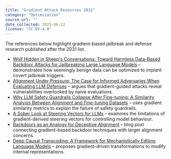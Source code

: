```yaml
---
title: "Gradient Attack Resources 2032"
category: "Optimization"
source_url: ""
date_collected: 2025-06-22
license: "CC-BY-4.0"
---
```


The references below highlight gradient-based jailbreak and defense research published after the 2031 list.

- [Wolf Hidden in Sheep's Conversations: Toward Harmless Data-Based Backdoor Attacks for Jailbreaking Large Language Models](https://arxiv.org/abs/2505.17601) – demonstrates how seemingly benign data can be optimized to implant covert jailbreak triggers.
- [Alignment Under Pressure: The Case for Informed Adversaries When Evaluating LLM Defenses](https://arxiv.org/abs/2505.15738) – argues that gradient-guided attacks reveal vulnerabilities overlooked by naive evaluations.
- [Why LLM Safety Guardrails Collapse After Fine-tuning: A Similarity Analysis Between Alignment and Fine-tuning Datasets](https://arxiv.org/abs/2506.05346) – uses gradient similarity metrics to explain the failure of safety guardrails.
- [A Sober Look at Steering Vectors for LLMs](https://www.alignmentforum.org/posts/QQP4nq7TXg89CJGBh/a-sober-look-at-steering-vectors-for-llms) – examines the limitations of gradient-derived steering vectors for controlling model behaviour.
- [Backdoors as an Analogy for Deceptive Alignment](https://www.alignment.org/blog/backdoors-as-an-analogy-for-deceptive-alignment/) – blog post connecting gradient-based backdoor techniques with larger alignment concerns.
- [Deep Causal Transcoding: A Framework for Mechanistically Editing Language Models](https://www.alignmentforum.org/posts/fSRg5qs9TPbNy3sm5/deep-causal-transcoding-a-framework-for-mechanistically) – proposes gradient-driven transformations to modify internal representations.

